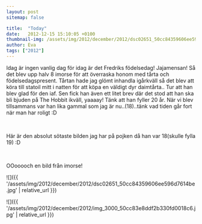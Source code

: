 ```yaml
---
layout: post
sitemap: false

title:  "Today"
date:   2012-12-15 15:10:05 +0100
thumbnail-img: /assets/img/2012/december/2012/dsc02651_50cc84359606ee596d7614be.jpg
author: Eva
tags: ["2012"]
---
```


Idag är ingen vanlig dag för idag är det Fredriks födelsedag! Jajamensan! Så det blev upp halv 8 imorse för att överraska honom med tårta och födelsedagspresent. Tårtan hade jag glömt inhandla igårkväll så det blev att köra till statoil mitt i natten för att köpa en väldigt dyr daimtårta.. Tur att han blev glad för den iaf. Sen fick han även ett litet brev där det stod att han ska bli bjuden på The Hobbit ikväll, yaaaay! Tänk att han fyller 20 år. När vi blev tillsammans var han lika gammal som jag är nu..(18)..tänk vad tiden går fort när man har roligt :D




 




Här är den absolut sötaste bilden jag har på pojken då han var 18(skulle fylla 19) :D










 




OOooooch en bild från imorse!

![]({{ '/assets/img/2012/december/2012/dsc02651_50cc84359606ee596d7614be.jpg'  | relative_url }})

![]({{ '/assets/img/2012/december/2012/img_3000_50cc83e8ddf2b330fd0018c6.jpg'  | relative_url }})

